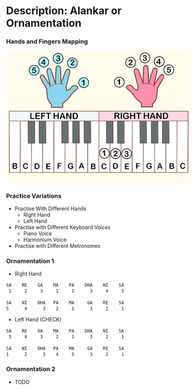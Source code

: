 # Description: Alankar or Ornamentation 

### Hands and Fingers Mapping
![](images/fingers-to-key-mapping.jpg)

### Practice Variations
* Practise With Different Hands
    - Right Hand
    - Left Hand
* Practise with Different Keyboard Voices
    - Piano Voice
    - Harmonium Voice
* Practise with Different Metronomes

### Ornamentation 1
* Right Hand
```
SA    RE    GA    MA    PA    DHA    NI    SA
 1     2     3     1     2      3     4     5

SA    NI    DHA   PA    MA     GA    RE    SA
5      4      3    2     1      3     2     1
```
* Left Hand (CHECK)
```
SA    RE    GA    MA    PA    DHA    NI    SA
 5     4     3     2     1      3     2     1

SA    NI    DHA   PA    MA     GA    RE    SA
1      2      3    4     5      3     2     1
```

### Ornamentation 2
* TODO
